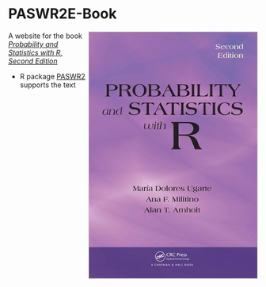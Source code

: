 PASWR2E-Book
===============
[<img src="PASWR2Ecover.jpg" align="right" />](http://www.amazon.com/Probability-Statistics-R-Second-Edition/dp/1466504390/ref=dp_ob_title_bk)

A website for the book [*Probability and Statistics with R, Second Edition*](http://alanarnholt.github.io/PASWR2E-Book/)

* R package [PASWR2](http://alanarnholt.github.io/PASWR2/) supports the text

